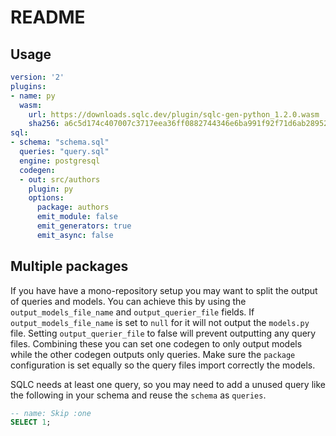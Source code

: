 # README
## Usage

```yaml
version: '2'
plugins:
- name: py
  wasm:
    url: https://downloads.sqlc.dev/plugin/sqlc-gen-python_1.2.0.wasm
    sha256: a6c5d174c407007c3717eea36ff0882744346e6ba991f92f71d6ab2895204c0e
sql:
- schema: "schema.sql"
  queries: "query.sql"
  engine: postgresql
  codegen:
  - out: src/authors
    plugin: py
    options:
      package: authors
      emit_module: false
      emit_generators: true
      emit_async: false
```

## Multiple packages
If you have have a mono-repository setup you may want to split the output of queries and models. You can achieve this by using the `output_models_file_name`
and `output_querier_file` fields. If `output_models_file_name` is set to `null` for it will not output the `models.py` file. Setting `output_querier_file` to false will prevent outputting any query files. Combining these you can set one codegen to only output models while the other codegen outputs only queries. Make sure the `package` configuration is set equally so the query files import correctly the models.

SQLC needs at least one query, so you may need to add a unused query like the following in your schema and reuse the `schema` as `queries`.
```sql
-- name: Skip :one
SELECT 1;
```